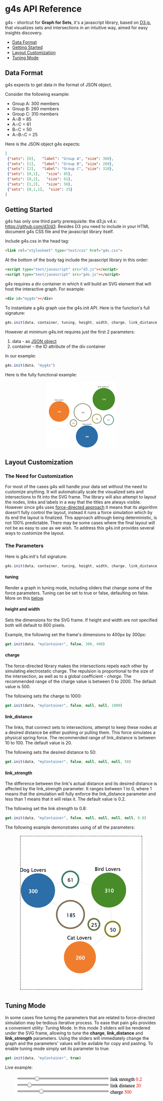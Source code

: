 # g4s API Reference

g4s - shortcut for **Graph for Sets**, it's a javascript library, based on [D3.js](https://d3js.org), that visualizes sets and intersections in an intuitive way, aimed for easy insights discovery.

* [Data Format](#data-format)
* [Getting Started](#getting-started)
* [Layout Customization](#layout-customization)
* [Tuning Mode](#tuning-mode)

## Data Format
g4s expects to get data in the format of JSON object.

Consider the following example:

* Group A: 300 members
* Group B: 260 members
* Group C: 310 members
* A&cap;B = 85
* A&cap;C = 61
* B&cap;C = 50
* A&cap;B&cap;C = 25

Here is the JSON object g4s expects:

```json
[
 {"sets": [0],   "label": "Group A", "size": 300},
 {"sets": [1],   "label": "Group B", "size": 260},
 {"sets": [2],   "label": "Group C", "size": 310},
 {"sets": [0,1],   "size": 85},
 {"sets": [0,2],   "size": 61},
 {"sets": [1,2],   "size": 50},
 {"sets": [0,1,2],  "size": 25}
]
```

## Getting Started
g4s has only one third party prerequisite: the d3.js v4.x: https://github.com/d3/d3. Besides D3 you need to include in your HTML document g4s CSS file and the javascript library itself.

Include g4s.css in the head tag:

```html
<link rel="stylesheet" type="text/css" href="g4s.css">
```

At the bottom of the body tag include the javascript library in this order:

```HTML
<script type="text/javascript" src="d3.js"></script>
<script type="text/javascript" src="g4s.js"></script>
```

g4s requires a div container in which it will build an SVG element that will host the interactive graph. For example:

```HTML
<div id="myg4s"></div>
```

To instantiate a g4s graph use the g4s.init API. Here is the function's full signature:
```javascript
g4s.init(data, container, tuning, height, width, charge, link_distance, link_strength)
```

However at minimum g4s.init requires just the first 2 parameters:

1. data - as [JSON object](#data-format)
2. container - the ID attribute of the div container

In our example:
```javascript
g4s.init(data, "myg4s")
```
Here is the fully functional example:
<p align="center">
  <a href="https://bl.ocks.org/Kirdan/ad774e98643ce93371b4c5b625dbfeba"><img src="m/g4s_api_1_tn.png"></a>
</p>

## Layout Customization
### The Need for Customization
For most of the cases g4s will handle your data set without the need to customize anything. It will automatically scale the visualized sets and intersections to fit into the SVG frame. The library will also attempt to layout the nodes, links and labels in a way that the titles are always visible. However since g4s uses [force-directed approach](https://en.wikipedia.org/wiki/Force-directed_graph_drawing) it means that its algorithm doesn’t fully control the layout, instead it runs a force simulation which by its end the layout is finalized. This approach although being deterministic, is not 100% predictable. There may be some cases where the final layout will not be as easy to use as we wish. To address this g4s.init provides several ways to customize the layout.

### The Parameters
Here is g4s.init's full signature:
```javascript
g4s.init(data, container, tuning, height, width, charge, link_distance, link_strength)
```
#### tuning
Render a graph in tuning mode, including sliders that change some of the force parameters.
Tuning can be set to true or false, defaulting on false. More on this [below](#tuning-mode).

#### height and width
Sets the dimensions for the SVG frame. If height and width are not specified both will default to 800 pixels.

Example, the following set the frame's dimensions to 400px by 300px:
```javascript
get.init(data, "myContainer", false, 300, 400)
```
#### charge
The force-directed library makes the intersections repels each other by simulating electrostatic charge. The repulsion is proportional to the size of the intersection, as well as to a global coefficient - *charge*. The recommended range of the charge value is between 0 to 2000. The default value is 500.

The following sets the charge to 1000:
```javascript
get.init(data, "myContainer", false, null, null, 1000)
```

#### link_distance
The links, that connect sets to intersections, attempt to keep these nodes at a desired distance be either pushing or pulling them. This force simulates a physical spring force. The recommended range of link_distance is between 10 to 100. The default value is 20.

The following sets the desired distance to 50:
```javascript
get.init(data, "myContainer", false, null, null, null, 50)
```

#### link_strength
The difference between the link's actual distance and its desired distance is affected by the link_strength parameter. It ranges between 1 to 0, where 1 means that the simulation will fully enforce the link_distance parameter and less than 1 means that it will relax it. The default value is 0.2.

The following set the link strength to 0.8:
```javascript
get.init(data, "myContainer", false, null, null, null, null, 0.8)
```
The following example demonstrates using of all the parameters:

<p align="center">
  <a href="https://bl.ocks.org/Kirdan/e241c2cb1ea3507e099f2c0944464a9e"><img src="m/g4s_init_full.png"></a>
</p>

## Tuning Mode
In some cases fine tuning the parameters that are related to force-directed simulation may be tedious iterative process. To ease that pain g4s provides a convenient utility: Tuning Mode. In this mode 3 sliders will be rendered under the SVG frame, allowing to tune the **charge**, **link_distance** and **link_strength** parameters. Using the sliders will immediately change the graph and the parameters' values will be avilable for copy and pasting. To enable tuning mode simply set its parameter to true:
```javascript
get.init(data, "myContainer", true)
```
Live example:
<p align="center">
  <a href="https://bl.ocks.org/Kirdan/48353df2587e0cf0a7df78d615220cf9"><img src="m/tuning_mode.png"></a>
</p>

